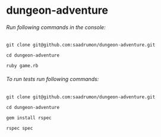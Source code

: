 # dungeon-adventure

###### Run following commands in the console:

    git clone git@github.com:saadrumon/dungeon-adventure.git

    cd dungeon-adventure

    ruby game.rb

###### To run tests run following commands:

    git clone git@github.com:saadrumon/dungeon-adventure.git

    cd dungeon-adventure

    gem install rspec

    rspec spec
